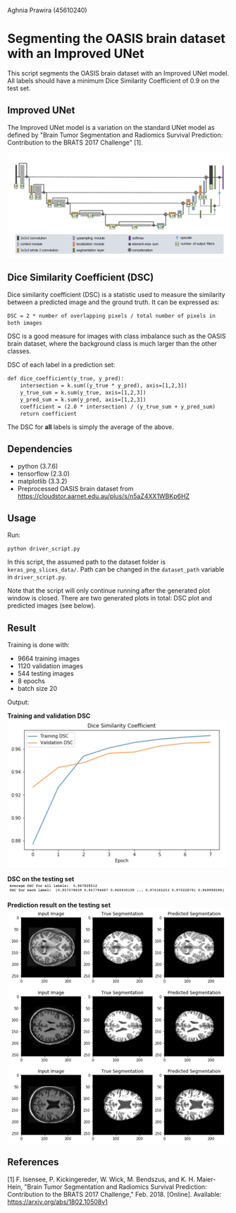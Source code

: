 Aghnia Prawira (45610240)
# Segmenting the OASIS brain dataset with an Improved UNet

This script segments the OASIS brain dataset with an Improved UNet model. All labels should have a minimum Dice Similarity Coefficient of 0.9 on the test set.

## Improved UNet
The Improved UNet model is a variation on the standard UNet model as defined by "Brain Tumor Segmentation and Radiomics Survival Prediction: Contribution to the BRATS 2017 Challenge" [1].

![unet](images/improved_unet.png)

## Dice Similarity Coefficient (DSC)
Dice similarity coefficient (DSC) is a statistic used to measure the similarity between a predicted image and the ground truth. It can be expressed as:

```
DSC = 2 * number of overlapping pixels / total number of pixels in both images
```

DSC is a good measure for images with class imbalance such as the OASIS brain dataset, where the background class is much larger than the other classes.

DSC of each label in a prediction set:
```
def dice_coefficient(y_true, y_pred):
    intersection = k.sum((y_true * y_pred), axis=[1,2,3])
    y_true_sum = k.sum(y_true, axis=[1,2,3])
    y_pred_sum = k.sum(y_pred, axis=[1,2,3])
    coefficient = (2.0 * intersection) / (y_true_sum + y_pred_sum)
    return coefficient
```

The DSC for **all** labels is simply the average of the above.

## Dependencies
- python (3.7.6)
- tensorflow (2.3.0)
- matplotlib (3.3.2)
- Preprocessed OASIS brain dataset from https://cloudstor.aarnet.edu.au/plus/s/n5aZ4XX1WBKp6HZ

## Usage
Run:
```
python driver_script.py
```
In this script, the assumed path to the dataset folder is `keras_png_slices_data/`.
Path can be changed in the `dataset_path` variable in `driver_script.py`.

Note that the script will only continue running after the generated plot window is closed. There are two generated plots in total: DSC plot and predicted images (see below).

## Result
Training is done with:
- 9664 training images
- 1120 validation images
- 544 testing images
- 8 epochs
- batch size 20

Output:

**Training and validation DSC**
<img src="https://github.com/fwrhine/PatternFlow/blob/topic-recognition/recognition/4561024-improved-unet/images/dsc_plot.png" width=500 align=center>

**DSC on the testing set**
![dsc](images/dsc.png)

**Prediction result on the testing set**
<img src="https://github.com/fwrhine/PatternFlow/blob/topic-recognition/recognition/4561024-improved-unet/images/prediction.png" width=800 align=center>

## References
[1] F. Isensee, P. Kickingereder, W. Wick, M. Bendszus, and K. H. Maier-Hein, "Brain Tumor Segmentation and Radiomics Survival Prediction: Contribution to the BRATS 2017 Challenge," Feb. 2018. [Online]. Available:
https://arxiv.org/abs/1802.10508v1

